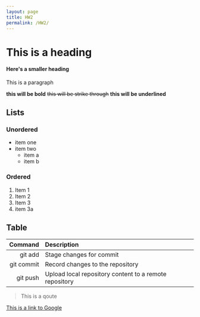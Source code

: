```yaml
---
layout: page
title: HW2
permalink: /HW2/
---
```


# This is a heading

#### Here's a smaller heading

This is a paragraph

**this will be bold** ~~this will be strike through~~ __this will be underlined__

## Lists
### Unordered
* item one
* item two
    * item a
    * item b

### Ordered
1. Item 1
1. Item 2
1. Item 3
  1. item 3a

## Table

| Command       | Description                                |
| ------------: | :----------------------------------------- |
| git add       | Stage changes for commit                   |
| git commit    | Record changes to the repository           |
| git push      | Upload local repository content to a remote repository |

> This is a qoute

[This is a link to Google](https://google.com)

